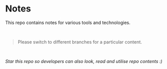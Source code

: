 # Notes
This repo contains notes for various tools and technologies. 

<br/>

>Please switch to different branches for a particular content.

<br/>

_Star this repo so developers can also look, read and utilise repo contents :)_ 
